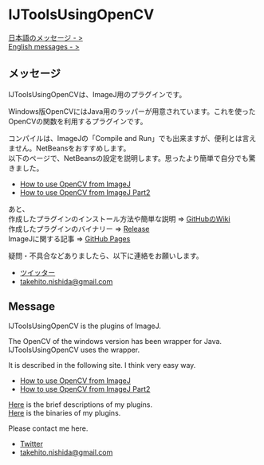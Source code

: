 # IJToolsUsingOpenCV
[日本語のメッセージ - >](#ja)  
[English messages - >](#eng)  

## <a name="ja">メッセージ
IJToolsUsingOpenCVは、ImageJ用のプラグインです。

Windows版OpenCVにはJava用のラッパーが用意されています。これを使ったOpenCVの関数を利用するプラグインです。

コンパイルは、ImageJの「Compile and Run」でも出来ますが、便利とは言えません。NetBeansをおすすめします。  
以下のページで、NetBeansの設定を説明します。思ったより簡単で自分でも驚きました。

* [How to use OpenCV from ImageJ](https://github.com/WAKU-TAKE-A/IJToolsUsingOpenCV/wiki/HowToCmpile01_ja)
* [How to use OpenCV from ImageJ Part2](https://github.com/WAKU-TAKE-A/IJToolsUsingOpenCV/wiki/HowToCmpile02_ja)

あと、  
作成したプラグインのインストール方法や簡単な説明 ⇒ [GitHubのWiki](https://github.com/WAKU-TAKE-A/IJToolsUsingOpenCV/wiki)  
作成したプラグインのバイナリー ⇒ [Release](https://github.com/WAKU-TAKE-A/IJToolsUsingOpenCV/releases)  
ImageJに関する記事 ⇒ [GitHub Pages](https://waku-take-a.github.io)

疑問・不具合などありましたら、以下に連絡をお願いします。
* [ツイッター](https://twitter.com/WAKU_TAKE_A?lang=ja)
* <takehito.nishida@gmail.com>

## <a name="eng">Message
IJToolsUsingOpenCV is the plugins of ImageJ.

The OpenCV of the windows version has been wrapper for Java. IJToolsUsingOpenCV uses the wrapper.

It is described in the following site. I think very easy way.

* [How to use OpenCV from ImageJ](https://github.com/WAKU-TAKE-A/IJToolsUsingOpenCV/wiki/HowToCmpile01_en)
* [How to use OpenCV from ImageJ Part2](https://github.com/WAKU-TAKE-A/IJToolsUsingOpenCV/wiki/HowToCmpile02_en)

[Here](https://github.com/WAKU-TAKE-A/IJToolsUsingOpenCV/wiki/Home_en) is the brief descriptions of my plugins.  
[Here](https://github.com/WAKU-TAKE-A/IJToolsUsingOpenCV/releases) is the binaries of my plugins.

Please contact me here.

* [Twitter](https://twitter.com/WAKU_TAKE_A?lang=en)
* <takehito.nishida@gmail.com>
